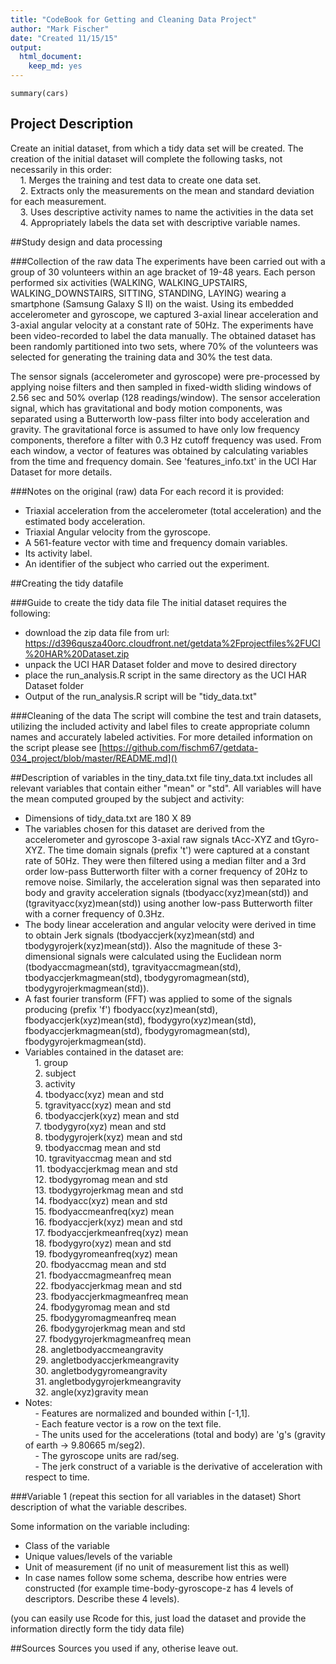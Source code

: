 ```yaml
---
title: "CodeBook for Getting and Cleaning Data Project"
author: "Mark Fischer"
date: "Created 11/15/15"
output:
  html_document:
    keep_md: yes
---
```


```{r, echo=FALSE}
summary(cars)
```

## Project Description
Create an initial dataset, from which a tidy data set will be created.  The creation of the initial dataset will complete the following tasks, not necessarily in this order:  
&nbsp;&nbsp;&nbsp;&nbsp;1. Merges the training and test data to create one data set.  
&nbsp;&nbsp;&nbsp;&nbsp;2. Extracts only the measurements on the mean and standard deviation for each measurement.  
&nbsp;&nbsp;&nbsp;&nbsp;3. Uses descriptive activity names to name the activities in the data set  
&nbsp;&nbsp;&nbsp;&nbsp;4. Appropriately labels the data set with descriptive variable names.  

##Study design and data processing

###Collection of the raw data
The experiments have been carried out with a group of 30 volunteers within an age bracket of 19-48 years. Each person performed six activities (WALKING, WALKING_UPSTAIRS, WALKING_DOWNSTAIRS, SITTING, STANDING, LAYING) wearing a smartphone (Samsung Galaxy S II) on the waist. Using its embedded accelerometer and gyroscope, we captured 3-axial linear acceleration and 3-axial angular velocity at a constant rate of 50Hz. The experiments have been video-recorded to label the data manually. The obtained dataset has been randomly partitioned into two sets, where 70% of the volunteers was selected for generating the training data and 30% the test data. 

The sensor signals (accelerometer and gyroscope) were pre-processed by applying noise filters and then sampled in fixed-width sliding windows of 2.56 sec and 50% overlap (128 readings/window). The sensor acceleration signal, which has gravitational and body motion components, was separated using a Butterworth low-pass filter into body acceleration and gravity. The gravitational force is assumed to have only low frequency components, therefore a filter with 0.3 Hz cutoff frequency was used. From each window, a vector of features was obtained by calculating variables from the time and frequency domain. See 'features_info.txt' in the UCI Har Dataset for more details. 

###Notes on the original (raw) data 
For each record it is provided:

- Triaxial acceleration from the accelerometer (total acceleration) and the estimated body acceleration.
- Triaxial Angular velocity from the gyroscope. 
- A 561-feature vector with time and frequency domain variables. 
- Its activity label. 
- An identifier of the subject who carried out the experiment.

##Creating the tidy datafile

###Guide to create the tidy data file
The initial dataset requires the following:

- download the zip data file from url: https://d396qusza40orc.cloudfront.net/getdata%2Fprojectfiles%2FUCI%20HAR%20Dataset.zip
- unpack the UCI HAR Dataset folder and move to desired directory 
- place the run_analysis.R script in the same directory as the UCI HAR Dataset folder 
- Output of the run_analysis.R script will be "tidy_data.txt" 

###Cleaning of the data
The script will combine the test and train datasets, utilizing the included activity and label files to create appropriate column names and accurately labeled activities. For more detailed information on the script please see [https://github.com/fischm67/getdata-034_project/blob/master/README.md]()

##Description of variables in the tiny_data.txt file
tiny_data.txt includes all relevant variables that contain either "mean" or "std".  All variables will have the mean computed grouped by the subject and activity:

 - Dimensions of tidy_data.txt are 180 X 89
 - The variables chosen for this dataset are derived from the accelerometer and gyroscope 3-axial raw signals tAcc-XYZ and tGyro-XYZ. The time domain signals (prefix 't') were captured at a constant rate of 50Hz.  They were then filtered using a median filter and a 3rd order low-pass Butterworth filter with a corner frequency of 20Hz to remove noise.  Similarly, the acceleration signal was then separated into body and gravity acceleration signals (tbodyacc(xyz)mean(std)) and (tgravityacc(xyz)mean(std)) using another low-pass Butterworth filter with a corner frequency of 0.3Hz.
  - The body linear acceleration and angular velocity were derived in time to obtain Jerk signals (tbodyaccjerk(xyz)mean(std) and tbodygyrojerk(xyz)mean(std)). Also the magnitude of these 3-dimensional signals were calculated using the Euclidean norm (tbodyaccmagmean(std), tgravityaccmagmean(std), tbodyaccjerkmagmean(std), tbodygyromagmean(std), tbodygyrojerkmagmean(std)).
  - A fast fourier transform (FFT) was applied to some of the signals producing (prefix 'f') fbodyacc(xyz)mean(std), fbodyaccjerk(xyz)mean(std), fbodygyro(xyz)mean(std), fbodyaccjerkmagmean(std), fbodygyromagmean(std), fbodygyrojerkmagmean(std).
  - Variables contained in the dataset are:  
&nbsp;&nbsp;&nbsp;&nbsp;1. group  
&nbsp;&nbsp;&nbsp;&nbsp;2. subject  
&nbsp;&nbsp;&nbsp;&nbsp;3. activity  
&nbsp;&nbsp;&nbsp;&nbsp;4. tbodyacc(xyz) mean and std  
&nbsp;&nbsp;&nbsp;&nbsp;5. tgravityacc(xyz) mean and std  
&nbsp;&nbsp;&nbsp;&nbsp;6. tbodyaccjerk(xyz) mean and std  
&nbsp;&nbsp;&nbsp;&nbsp;7. tbodygyro(xyz) mean and std  
&nbsp;&nbsp;&nbsp;&nbsp;8. tbodygyrojerk(xyz) mean and std  
&nbsp;&nbsp;&nbsp;&nbsp;9. tbodyaccmag mean and std  
&nbsp;&nbsp;&nbsp;&nbsp;10. tgravityaccmag mean and std  
&nbsp;&nbsp;&nbsp;&nbsp;11. tbodyaccjerkmag mean and std  
&nbsp;&nbsp;&nbsp;&nbsp;12. tbodygyromag mean and std  
&nbsp;&nbsp;&nbsp;&nbsp;13. tbodygyrojerkmag mean and std  
&nbsp;&nbsp;&nbsp;&nbsp;14. fbodyacc(xyz) mean and std  
&nbsp;&nbsp;&nbsp;&nbsp;15. fbodyaccmeanfreq(xyz) mean  
&nbsp;&nbsp;&nbsp;&nbsp;16. fbodyaccjerk(xyz) mean and std  
&nbsp;&nbsp;&nbsp;&nbsp;17. fbodyaccjerkmeanfreq(xyz) mean  
&nbsp;&nbsp;&nbsp;&nbsp;18. fbodygyro(xyz) mean and std  
&nbsp;&nbsp;&nbsp;&nbsp;19. fbodygyromeanfreq(xyz) mean  
&nbsp;&nbsp;&nbsp;&nbsp;20. fbodyaccmag mean and std  
&nbsp;&nbsp;&nbsp;&nbsp;21. fbodyaccmagmeanfreq mean  
&nbsp;&nbsp;&nbsp;&nbsp;22. fbodyaccjerkmag mean and std  
&nbsp;&nbsp;&nbsp;&nbsp;23. fbodyaccjerkmagmeanfreq mean  
&nbsp;&nbsp;&nbsp;&nbsp;24. fbodygyromag mean and std  
&nbsp;&nbsp;&nbsp;&nbsp;25. fbodygyromagmeanfreq mean  
&nbsp;&nbsp;&nbsp;&nbsp;26. fbodygyrojerkmag mean and std  
&nbsp;&nbsp;&nbsp;&nbsp;27. fbodygyrojerkmagmeanfreq mean  
&nbsp;&nbsp;&nbsp;&nbsp;28. angletbodyaccmeangravity  
&nbsp;&nbsp;&nbsp;&nbsp;29. angletbodyaccjerkmeangravity  
&nbsp;&nbsp;&nbsp;&nbsp;30. angletbodygyromeangravity  
&nbsp;&nbsp;&nbsp;&nbsp;31. angletbodygyrojerkmeangravity  
&nbsp;&nbsp;&nbsp;&nbsp;32. angle(xyz)gravity mean
  - Notes:  
&nbsp;&nbsp;&nbsp;&nbsp;- Features are normalized and bounded within [-1,1].  
&nbsp;&nbsp;&nbsp;&nbsp;- Each feature vector is a row on the text file.  
&nbsp;&nbsp;&nbsp;&nbsp;- The units used for the accelerations (total and body) are 'g's (gravity of earth -> 9.80665 m/seg2).  
&nbsp;&nbsp;&nbsp;&nbsp;- The gyroscope units are rad/seg.  
&nbsp;&nbsp;&nbsp;&nbsp;- The jerk construct of a variable is the derivative of acceleration with respect to time.  

###Variable 1 (repeat this section for all variables in the dataset)
Short description of what the variable describes.

Some information on the variable including:
 - Class of the variable
 - Unique values/levels of the variable
 - Unit of measurement (if no unit of measurement list this as well)
 - In case names follow some schema, describe how entries were constructed (for example time-body-gyroscope-z has 4 levels of descriptors. Describe these 4 levels). 

(you can easily use Rcode for this, just load the dataset and provide the information directly form the tidy data file)

##Sources
Sources you used if any, otherise leave out.
